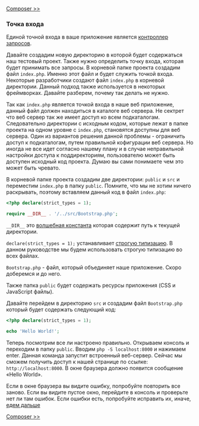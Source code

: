 [Composer >>](02-composer.md)

### Точка входа

Единой точной входа в ваше приложение является [контроллер запросов](https://ru.wikipedia.org/wiki/%D0%95%D0%B4%D0%B8%D0%BD%D0%B0%D1%8F_%D1%82%D0%BE%D1%87%D0%BA%D0%B0_%D0%B2%D1%85%D0%BE%D0%B4%D0%B0_(%D1%88%D0%B0%D0%B1%D0%BB%D0%BE%D0%BD_%D0%BF%D1%80%D0%BE%D0%B5%D0%BA%D1%82%D0%B8%D1%80%D0%BE%D0%B2%D0%B0%D0%BD%D0%B8%D1%8F)).

Давайте создадим новую директорию в которой будет содержаться наш тестовый проект. Также нужно определить точку входа, которая будет принимать все запросы. В корневой папке проекта создадим файл `index.php`. Именно этот файл и будет служить точкой входа. Некоторые разработчики создают файл `index.php` в корневой директории. Данный подход также используется в некоторых фреймворках. Давайте разберем, почему так делать не нужно.

Так как `index.php` является точкой входа в наше веб приложение, данный файл должен находиться в каталоге веб сервера. Не сектрет что веб сервер так же имеет доступ ко всем подкаталогам. Следовательно директории с исходным кодом, которые лежат в папке проекта на одном уровне с `index.php`, становятся доступны для веб сервера. Один из вариантов решения данной проблемы - ограничить доступ к подкаталогам, путем правильной кофигурации веб сервера. Но иногда не все идет согласно нашему плану и в случае неправильной настройки доступа к поддиректориям, пользователю может быть доступен исходный код проекта. Думаю вы сами понимаете чем это может быть чревато.

В корневой папке проекта создадим две директории: `public` и `src` и переместим `index.php` в папку `public`. Помните, что мы не хотим ничего раскрывать, поэтому вставляем данный код в файл `index.php`:

```php
<?php declare(strict_types = 1); 

require __DIR__ . '/../src/Bootstrap.php';
```

`__DIR__` это [волшебная константа](http://php.net/manual/ru/language.constants.predefined.php) которая содержит путь к текущей директории.

`declare(strict_types = 1);` устанавливает [строгую типизацию](http://php.net/manual/ru/functions.arguments.php#functions.arguments.type-declaration.strict). В данном руководстве мы будем использовать строгую типизацию во всех файлах.

`Bootstrap.php` - файл, который объединяет наше приложение. Cкоро доберемся и до него.

Также папка `public` будет содержать ресурсы приложения (CSS и JavaScript файлы).

Давайте перейдем в директорию `src` и создадим файл `Bootstrap.php` который будет содержать следующий код:

```php
<?php declare(strict_types = 1);

echo 'Hello World!';
```

Теперь посмотрим все ли настроено правильно. Открываем консоль и переходим в папку `public`. Вводим `php -S localhost:8000` и нажимаем enter. Данная команда запустит встроенный веб-сервер. Сейчас мы сможем получить доступ к нашей странице по ссылке: `http://localhost:8000`. В окне браузера должно появится сообщение «Hello World».

Если в окне браузера вы видите ошибку, попробуйте повторить все заново. Если вы видите пустое окно, перейдите в консоль
 и проверьте нет ли там ошибок. Если ошибки есть, попробуйте исправить их, иначе, [едем дальше](02-autoload.md)

[Composer >>](02-composer.md)

